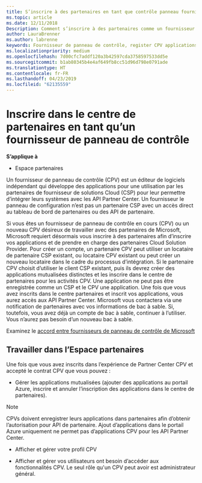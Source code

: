 ```yaml
---
title: S’inscrire à des partenaires en tant que contrôle panneau fournisseur | Partenaires
ms.topic: article
ms.date: 12/11/2018
Description: Comment s’inscrire à des partenaires comme un fournisseur de panneau de contrôle
author: LauraBrenner
ms.author: labrenne
keywords: Fournisseur de panneau de contrôle, register CPV applications, gérer les applications CPV
ms.localizationpriority: medium
ms.openlocfilehash: 7d00cfc7addf120a3b42597cda3758597533dd5e
ms.sourcegitcommit: b1ab80345b4e4af649fb8cc51d96d798e0791ade
ms.translationtype: HT
ms.contentlocale: fr-FR
ms.lasthandoff: 04/23/2019
ms.locfileid: "62135559"
---
```

# <a name="enroll-in-partner-center-as-a-control-panel-vendor"></a>Inscrire dans le centre de partenaires en tant qu’un fournisseur de panneau de contrôle

**S’applique à**

- Espace partenaires

Un fournisseur de panneau de contrôle (CPV) est un éditeur de logiciels indépendant qui développe des applications pour une utilisation par les partenaires de fournisseur de solutions Cloud (CSP) pour leur permettre d’intégrer leurs systèmes avec les API Partner Center. Un fournisseur le panneau de configuration n’est pas un partenaire CSP avec un accès direct au tableau de bord de partenaires ou des API de partenaire.

Si vous êtes un fournisseur de panneau de contrôle en cours (CPV) ou un nouveau CPV désireux de travailler avec des partenaires de Microsoft, Microsoft requiert désormais vous inscrire à des partenaires afin d’inscrire vos applications et de prendre en charge des partenaires Cloud Solution Provider. Pour créer un compte, un partenaire CPV peut utiliser un locataire de partenaire CSP existant, ou locataire CPV existant ou peut créer un nouveau locataire dans le cadre du processus d’intégration. Si le partenaire CPV choisit d’utiliser le client CSP existant, puis ils devrez créer des applications mutualisées distinctes et les inscrire dans le centre de partenaires pour les activités CPV. Une application ne peut pas être enregistrée comme un CSP et le CPV une application. Une fois que vous avez inscrits dans le centre partenaires et inscrit vos applications, vous aurez accès aux API Partner Center.  Microsoft vous contactera via une notification de partenaires avec vos informations de bac à sable. Si, toutefois, vous avez déjà un compte de bac à sable, continuer à l’utiliser. Vous n’aurez pas besoin d’un nouveau bac à sable.   

Examinez le [accord entre fournisseurs de panneau de contrôle de Microsoft](https://go.microsoft.com/fwlink/?linkid=2055198)


## <a name="working-in-partner-center"></a>Travailler dans l’Espace partenaires
Une fois que vous avez inscrits dans l’expérience de Partner Center CPV et accepté le contrat CPV que vous pouvez :

- Gérer les applications mutualisées (ajouter des applications au portail Azure, inscrire et annuler l’inscription des applications dans le centre de partenaires).

>[!Note] 
>CPVs doivent enregistrer leurs applications dans partenaires afin d’obtenir l’autorisation pour API de partenaire. Ajout d’applications dans le portail Azure uniquement ne permet pas d’applications CPV pour les API Partner Center. 

- Afficher et gérer votre profil CPV 

- Afficher et gérer vos utilisateurs ont besoin d’accéder aux fonctionnalités CPV. Le seul rôle qu'un CPV peut avoir est administrateur général.


